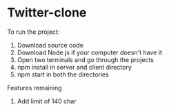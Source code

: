 # Twitter-clone


To run the project:
1. Download source code
2. Download Node.js if your computer doesn't have it
3. Open two terminals and go through the projects
4. npm install in server and client directory
5. npm start in both the directories

Features remaining
1. Add limit of 140 char
